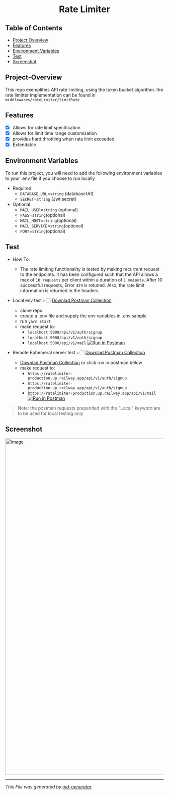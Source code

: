 
<h1 align="center">Rate Limiter</h1>

## Table of Contents
* [Project Overview](#Project-Overview)
* [Features](#Features)
* [Environment Variables](#Environment-Variables)
* [Test](#Test)
* [Screenshot](#Screenshot)

## Project-Overview
 This repo exemplifies API rate limiting, using the token bucket algorithm.
 the rate limitter implementation can be found in `middlewares/rateLimiter/limitRate`

## Features

- [x] Allows for rate limit specification
- [x] Allows for limit time range customisation
- [x] provides hard throttling when rate limit exceeded
- [x] Extendable

## Environment Variables

To run this project, you will need to add the following environment variables to your .env file if you choose to run locally

- Required
    - `DATABASE_URL`=`string` (databaseUrl)
    - `SECRET`=`string` (Jwt secret)
- Optional
    - `MAIL_USER`=`string` (optional)
    - `PASS`=`string`(optional)
    - `MAIL_HOST`=`string`(optional)
    - `MAIL_SERVICE`=`string`(optional)
    - `PORT`=`string`(optional)

## Test
- How To:
    - The rate limiting functionality is tested by making recurrent request to the endpoints. It has been configured such that
      the API allows a max of `10 requests` per client within a duration of `1 mminute`. After 10 successful requests, Error `429` is retuned. Also, the rate limit information is returned in the headers.

- Local env test 👉🏻 [Downlad Postman Collection](https://raw.githubusercontent.com/Oluwasegun-AA/rateLimiter/develop/Rate%20Limiting.postman_collection.json)
    - clone repo
    - create a .env file and supply the env variables in .env.sample
    - run `yarn start`
    - make request to:
        - `localhost:5000/api/v1/auth/signup`
        - `localhost:5000/api/v1/auth/signup`
        - `localhost:5000/api/v1/mail` [![Run in Postman](https://run.pstmn.io/button.svg)](https://app.getpostman.com/run-collection/5289404-cc14cd2b-1367-4f99-8516-69524e05a036?action=collection%2Ffork&source=rip_markdown&collection-url=entityId%3D5289404-cc14cd2b-1367-4f99-8516-69524e05a036%26entityType%3Dcollection%26workspaceId%3D69cef651-0385-4ad9-891b-a5c4d1a0ebae#?env%5BRate_limit%5D=W3sia2V5IjoidG9rZW4iLCJ2YWx1ZSI6IiIsImVuYWJsZWQiOnRydWUsInR5cGUiOiJkZWZhdWx0Iiwic2Vzc2lvblZhbHVlIjoiZXlKaGJHY2lPaUpJVXpJMU5pSXNJblI1Y0NJNklrcFhWQ0o5LmV5SnBaQ0k2SWpoa05XWTBNamt4TFdWbU1XSXROR1kyTlMwNFptRm1MVEZoTnpVd01tVXlaRFUyWVNJc0ltVnRZV2xzSWpvaWIyeDFkMkZ6WldkMWJtRmtaWEJ2YW5VdVoyMWguLi4iLCJzZXNzaW9uSW5kZXgiOjB9XQ==)
- Remote Ephemeral server test 👉🏻 [Downlad Postman Collection](https://raw.githubusercontent.com/Oluwasegun-AA/rateLimiter/develop/Rate%20Limiting.postman_collection.json)
    - [Downlad Postman Collection](https://raw.githubusercontent.com/Oluwasegun-AA/rateLimiter/develop/Rate%20Limiting.postman_collection.json) or click run in postman below
    - make request to:
        - `https://ratelimiter-production.up.railway.app/api/v1/auth/signup`
        - `https://ratelimiter-production.up.railway.app/api/v1/auth/signup`
        - `https://ratelimiter-production.up.railway.app/api/v1/mail` [![Run in Postman](https://run.pstmn.io/button.svg)](https://app.getpostman.com/run-collection/5289404-cc14cd2b-1367-4f99-8516-69524e05a036?action=collection%2Ffork&source=rip_markdown&collection-url=entityId%3D5289404-cc14cd2b-1367-4f99-8516-69524e05a036%26entityType%3Dcollection%26workspaceId%3D69cef651-0385-4ad9-891b-a5c4d1a0ebae#?env%5BRate_limit%5D=W3sia2V5IjoidG9rZW4iLCJ2YWx1ZSI6IiIsImVuYWJsZWQiOnRydWUsInR5cGUiOiJkZWZhdWx0Iiwic2Vzc2lvblZhbHVlIjoiZXlKaGJHY2lPaUpJVXpJMU5pSXNJblI1Y0NJNklrcFhWQ0o5LmV5SnBaQ0k2SWpoa05XWTBNamt4TFdWbU1XSXROR1kyTlMwNFptRm1MVEZoTnpVd01tVXlaRFUyWVNJc0ltVnRZV2xzSWpvaWIyeDFkMkZ6WldkMWJtRmtaWEJ2YW5VdVoyMWguLi4iLCJzZXNzaW9uSW5kZXgiOjB9XQ==)

> Note: the postman requests prepended with the "Local" keyword are to be used for local testing only

## Screenshot
<img width="1065" alt="image" src="https://user-images.githubusercontent.com/25525765/236390407-a1aac1cb-2e24-4e9e-bec4-a85fd0dfeb77.png">


***
_This File was generated by [md-generator](https://github.com/oluwasegun-AA/md-generator)_
